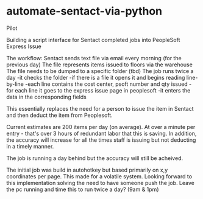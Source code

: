 # automate-sentact-via-python
Pilot

Building a script interface for Sentact completed jobs into PeopleSoft Express Issue

The workflow:
Sentact sends text file via email every morning (for the previous day)
The file represents items issued to floors via the warehouse
The file needs to be dumped to a specific folder (tbd)
The job runs twice a day
  -it checks the folder
  -if there is a file it opens it and begins reading line-by-line
  -each line contains the cost center, psoft number and qty issued
  -for each line it goes to the express issue page in peoplesoft
  -it enters the data in the corresponding fields

This essentially replaces the need for a person to issue the item in Sentact and then deduct the item from Peoplesoft.

Current estimates are 200 items per day (on average). 
At over a minute per entry - that's over 3 hours of redundant labor that this is saving.
In addition, the accuracy will increase for all the times staff is issuing but not deducting in a timely manner.

The job is running a day behind but the accuracy will still be acheived.

The initial job was build in autohotkey but based primarily on x,y coordinates per page.
This made for a volatile system. 
Looking forward to this implementation solving the need to have someone push the job.
Leave the pc running and time this to run twice a day? (9am & 1pm)

